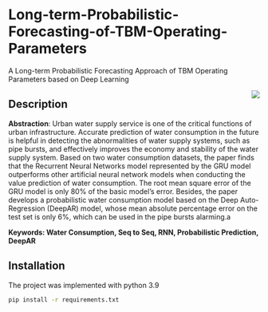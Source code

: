 # Long-term-Probabilistic-Forecasting-of-TBM-Operating-Parameters
A Long-term Probabilistic Forecasting Approach of TBM Operating Parameters based on Deep Learning

<img align="right"  src="water_consumption.png">

## Description
 **Abstraction**: Urban water supply service is one of the critical functions of urban infrastructure. Accurate prediction of water consumption in the future is helpful in detecting the abnormalities of water supply systems, such as pipe bursts, and effectively improves the economy and stability of the water supply system. Based on two water consumption datasets, the paper finds that the Recurrent Neural Networks model represented by the GRU model outperforms other artificial neural network models when conducting the value prediction of water consumption. The root mean square error of the GRU model is only 80% of the basic model’s error. Besides, the paper develops a probabilistic water consumption model based on the Deep Auto-Regression (DeepAR) model, whose mean absolute percentage error on the test set is only 6%, which can be used in the pipe bursts alarming.a


**Keywords: Water Consumption, Seq to Seq, RNN, Probabilistic Prediction, DeepAR**

## Installation
The project was implemented with python 3.9

```bash
pip install -r requirements.txt
```
